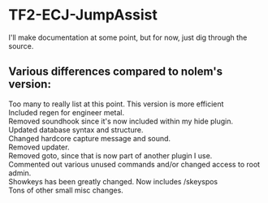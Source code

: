 # TF2-ECJ-JumpAssist
I'll make documentation at some point, but for now, just dig through the source.

## Various differences compared to nolem's version:

Too many to really list at this point. This version is more efficient  
Included regen for engineer metal.  
Removed soundhook since it's now included within my hide plugin.  
Updated database syntax and structure.  
Changed hardcore capture message and sound.  
Removed updater.  
Removed goto, since that is now part of another plugin I use.  
Commented out various unused commands and/or changed access to root admin.  
Showkeys has been greatly changed. Now includes /skeyspos  
Tons of other small misc changes.  

